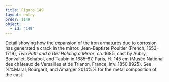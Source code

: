 ```yaml
---
title: Figure 149
layout: entry
order: 1149
object:
  - id: "149"
---
```


Detail showing how the expansion of the iron armatures due to corrosion has generated a crack in the mirror. Jean-Baptiste Poultier (French, 1653–1719), *Two Putti and a Girl Holding a Mirror*, ca. 1685, cast by Aubry, Bonvallet, Schabol, and Taubin in 1685–87, Paris, H. 145 cm (Musée National des châteaux de Versailles et de Trianon, France, inv. 1850.8925). See %%Maral, Bourgarit, and Amarger 2014%% for the metal composition of the cast.
